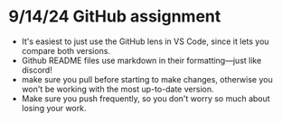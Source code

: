 # 9/14/24 GitHub assignment
- It's easiest to just use the GitHub lens in VS Code, since it lets you compare both versions. 
- Github README files use markdown in their formatting—just like discord!
- make sure you pull before starting to make changes, otherwise you won't be working with the most up-to-date version.
- Make sure you push frequently, so you don't worry so much about losing your work.
